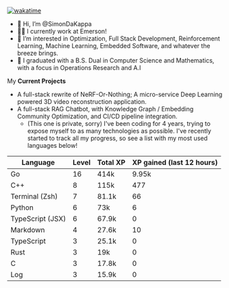 
[![wakatime](https://wakatime.com/badge/user/50e6c678-94a9-4739-af51-360aeb113c51.svg)](https://wakatime.com/@50e6c678-94a9-4739-af51-360aeb113c51)

- 👋 Hi, I’m @SimonDaKappa
- 🧑‍💼 I currently work at Emerson!
- 👀 I’m interested in Optimization, Full Stack Development, Reinforcement Learning, Machine Learning, Embedded Software, and whatever the breeze brings.
- 🌱 I graduated with a B.S. Dual in Computer Science and Mathematics, with a focus in Operations Research and A.I

My **Current Projects** 
- A full-stack rewrite of NeRF-Or-Nothing; A micro-service Deep Learning powered 3D video reconstruction application.
- A full-stack RAG Chatbot, with Knowledge Graph / Embedding Community Optimization, and CI/CD pipeline integration.
  - (This one is private, sorry)
I've been coding for 4 years, trying to expose myself to as many technologies as possible. I've recently started to track all my progress, so see
a list with my most used languages below!

| Language | Level | Total XP | XP gained (last 12 hours) |
| --- | --- | --- | --- |
| Go | 16 | 414k | 9.95k |
| C++ | 8 | 115k | 477 |
| Terminal (Zsh) | 7 | 81.1k | 66 |
| Python | 6 | 73k | 6 |
| TypeScript (JSX) | 6 | 67.9k | 0 |
| Markdown | 4 | 27.6k | 10 |
| TypeScript | 3 | 25.1k | 0 |
| Rust | 3 | 19k | 0 |
| C | 3 | 17.8k | 0 |
| Log | 3 | 15.9k | 0 |